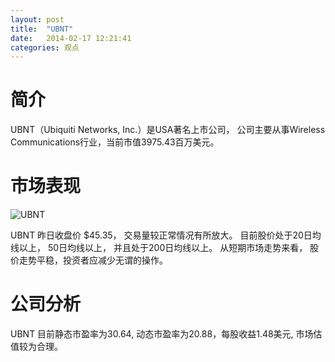```yaml
---
layout: post
title:  "UBNT"
date:   2014-02-17 12:21:41
categories: 观点
---
```


# 简介
UBNT（Ubiquiti Networks, Inc.）是USA著名上市公司，
公司主要从事Wireless Communications行业，当前市值3975.43百万美元。

# 市场表现

![UBNT](http://finviz.com/chart.ashx?t=UBNT&ty=c&ta=1&p=d&s=l)

UBNT 昨日收盘价 $45.35，
交易量较正常情况有所放大。
目前股价处于20日均线以上，
50日均线以上，
并且处于200日均线以上。
从短期市场走势来看，
股价走势平稳，投资者应减少无谓的操作。

# 公司分析
UBNT 目前静态市盈率为30.64, 动态市盈率为20.88，每股收益1.48美元,
市场估值较为合理。
